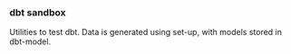 ### dbt sandbox

Utilities to test dbt. Data is generated using set-up, with models stored in
dbt-model.
